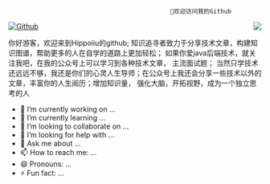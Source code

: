                                                  👋欢迎访问我的Github 

  

[![Github](https://camo.githubusercontent.com/49df4c635d435e901dbecdcd15122ae9c108a09f7730457396d033251aea5d41/68747470733a2f2f696d672e736869656c64732e696f2f62616467652f4769744875622d666637396336 "title")](https://github.com/hippoiiu)
<img align="right" src="https://github-readme-stats.vercel.app/api?username=hippoiiu&show_icons=true">

 你好游客，欢迎来到Hippoiiu的github; 知识追寻者致力于分享技术文章，构建知识图谱，帮助更多的人在自学的道路上更加轻松； 如果你爱java后端技术，就关注我吧，在我的公众号上可以学习到各种技术文章， 主流面试题； 当然只学技术还远远不够，我还是你们的心灵人生导师；在公众号上我还会分享一些技术以外的文章，丰富你的人生阅历；增加知识量， 强化大脑，开拓视野，成为一个独立思考的人

- 🔭 I’m currently working on ...
- 🌱 I’m currently learning ...
- 👯 I’m looking to collaborate on ...
- 🤔 I’m looking for help with ...
- 💬 Ask me about ...
- 📫 How to reach me: ...
- 😄 Pronouns: ...
- ⚡ Fun fact: ...

